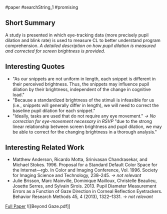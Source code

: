 #paper #searchString_1 #promising 

## Short Summary ##
A study is presented in which eye-tracking data (more precisely pupil dilation and blink rate) is used to measure CL to better understand program comprehension.
*A detailed description on how pupil dilation is measured and corrected for screen brightness is provided.*

## Interesting Quotes ##
- "As our snippets are not uniform in length, each snippet is different in their perceived brightness. Thus, the snippets may influence pupil dilation by their brightness, independent of the change in cognitive load."
- "Because a standardized brightness of the stimuli is infeasible for us (i.e., snippets will generally differ in length), we will need to correct the baseline pupil dilation for each snippet."
- "Ideally, tasks are used that do not require any eye movement."
  *-> No correction for eye-movement necessary in RSVP*
  "due to the strong linear relationship between screen brightness and pupil dilation, we may be able to correct for the changing brightness in a thorough analysis."

## Interesting Related Work ##
- Matthew Anderson, Ricardo Motta, Srinivasan Chandrasekar, and Michael Stokes. 1996. Proposal for a Standard Default Color Space for the Internet—rgb. In Color and Imaging Conference, Vol. 1996. Society for Imaging Science and Technology, 238–245.
  *-> not relevant*
- Julie Brisson, Marc Mainville, Dominique Mailloux, Christelle Beaulieu, Josette Serres, and Sylvain Sirois. 2013. Pupil Diameter Measurement Errors as a Function of Gaze Direction in Corneal Reflection Eyetrackers. Behavior Research Methods 45, 4 (2013), 1322–1331.
  *-> not relevant*

[Full Paper](https://dl.acm.org/doi/10.1145/3216723.3216726) ![[Beyond Gaze.pdf]]